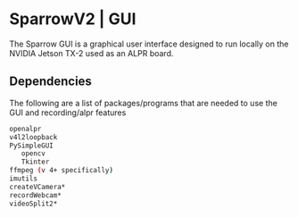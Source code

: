 # SparrowV2 | GUI

The Sparrow GUI is a graphical user interface designed to run locally on the NVIDIA Jetson TX-2 used as an ALPR board.

## Dependencies

The following are a list of packages/programs that are needed to use the GUI and recording/alpr features

```bash
openalpr
v4l2loopback
PySimpleGUI
   opencv
   Tkinter
ffmpeg (v 4+ specifically)
imutils
createVCamera*
recordWebcam*
videoSplit2*
```
